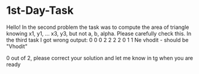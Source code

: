 # 1st-Day-Task

Hello!
In the second problem the task was to compute the area of triangle knowing x1, y1, ... x3, y3, but not a, b, alpha. Please carefully check this.
In the third task I got wrong output: 
0 0 0 2 2 2 2 0 
1 1
Ne vhodit - should be "Vhodit"

0 out of 2, please correct your solution and let me know in tg when you are ready 
